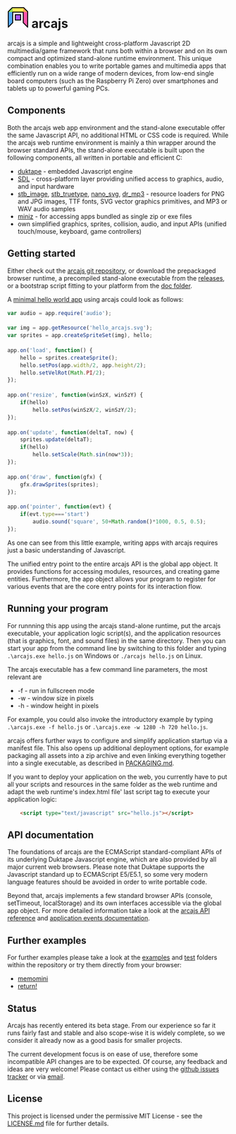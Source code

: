 # ![](doc/arcajs.png "arcajs logo") arcajs

arcajs is a simple and lightweight cross-platform Javascript 2D multimedia/game
framework that runs both within a browser and on its own compact and optimized
stand-alone runtime environment. This unique combination enables you to write
portable games and multimedia apps that efficiently run on a wide range of
modern devices, from low-end single board computers (such as the Raspberry Pi
Zero) over smartphones and tablets up to powerful gaming PCs.

## Components

Both the arcajs web app environment and the stand-alone executable offer the
same Javascript API, no additional HTML or CSS code is required. While the
arcajs web runtime environment is mainly a thin wrapper around the browser
standard APIs, the stand-alone executable is built upon the following
components, all written in portable and efficient C:

- [duktape](https://duktape.org) - embedded Javascript engine
- [SDL](https://libsdl.org) - cross-platform layer providing unified access to
  graphics, audio, and input hardware
- [stb\_image](https://github.com/nothings/stb),
  [stb\_truetype](https://github.com/nothings/stb),
  [nano\_svg](https://github.com/memononen/nanosvg),
  [dr\_mp3](https://github.com/mackron/dr_libs/blob/master/dr_mp3.h) - resource
  loaders for PNG and JPG images, TTF fonts, SVG vector graphics primitives, and
  MP3 or WAV audio samples
- [miniz](https://github.com/richgel999/miniz) - for accessing apps bundled as
  single zip or exe files
- own simplified graphics, sprites, collision, audio, and input APIs
  (unified touch/mouse, keyboard, game controllers)

## Getting started

Either check out the [arcajs git repository](https://github.com/eludi/arcajs),
or download the prepackaged browser runtime, a precompiled stand-alone
executable from the [releases](https://github.com/eludi/arcajs/releases/latest),
or a bootstrap script fitting to your platform from the
[doc folder](https://github.com/eludi/arcajs/tree/master/doc).

A [minimal hello world app](https://eludi.github.io/arcajs/js/) using arcajs
could look as follows:

```javascript
var audio = app.require('audio');

var img = app.getResource('hello_arcajs.svg');
var sprites = app.createSpriteSet(img), hello;

app.on('load', function() {
    hello = sprites.createSprite();
    hello.setPos(app.width/2, app.height/2);
    hello.setVelRot(Math.PI/2);
});

app.on('resize', function(winSzX, winSzY) {
    if(hello)
        hello.setPos(winSzX/2, winSzY/2);
});

app.on('update', function(deltaT, now) {
    sprites.update(deltaT);
    if(hello)
        hello.setScale(Math.sin(now*3));
});

app.on('draw', function(gfx) {
    gfx.drawSprites(sprites);
});

app.on('pointer', function(evt) {
    if(evt.type==='start')
        audio.sound('square', 50+Math.random()*1000, 0.5, 0.5);
});
```

As one can see from this little example, writing apps with arcajs requires just
a basic understanding of Javascript.

The unified entry point to the entire arcajs API is the global app object. It
provides functions for accessing modules, resources, and creating game
entities. Furthermore, the app object allows your program to register for
various events that are the core entry points for its interaction flow.

## Running your program

For runnning this app using the arcajs stand-alone runtime, put the arcajs
executable, your application logic script(s), and the application resources
(that is graphics, font, and sound files) in the same directory. Then you can
start your app from the command line by switching to this folder and typing
`.\arcajs.exe hello.js` on Windows or `./arcajs hello.js` on Linux.

The arcajs executable has a few command line parameters, the most relevant are

- -f - run in fullscreen mode
- -w - window size in pixels
- -h - window height in pixels

For example, you could also invoke the introductory example by typing
`.\arcajs.exe -f hello.js` or `.\arcajs.exe -w 1280 -h 720 hello.js`.

arcajs offers further ways to configure and simplify application startup via a
manifest file. This also opens up additional deployment options, for example 
packaging all assets into a zip archive and even linking everything together
into a single executable, as described in [PACKAGING.md](doc/PACKAGING.md).

If you want to deploy your application on the web, you currently have to put all
your scripts and resources in the same folder as the web runtime and adapt the
web runtime's index.html file' last script tag to execute your application
logic:

```html
	<script type="text/javascript" src="hello.js"></script>
```

## API documentation

The foundations of arcajs are the ECMAScript standard-compliant APIs of its
underlying Duktape Javascript engine, which are also provided by all major
current web browsers. Please note that Duktape supports the Javascript standard
up to ECMAScript E5/E5.1, so some very modern language features should be
avoided in order to write portable code.

Beyond that, arcajs implements a few standard browser APIs (console, setTimeout,
localStorage) and its own interfaces accessible via the global app object. For
more detailed information take a look at the [arcajs API reference](doc/API.md)
and [application events documentation](doc/EVENTS.md).

## Further examples

For further examples please take a look at the [examples](https://github.com/eludi/arcajs/tree/master/examples)
and [test](https://github.com/eludi/arcajs/tree/master/test) folders within
the repository or try them directly from your browser:

- [memomini](https://eludi.github.io/arcajs/examples/memomini/)
- [return!](https://eludi.github.io/arcajs/examples/return/)

## Status

Arcajs has recently entered its beta stage. From our experience so far it runs
fairly fast and stable and also scope-wise it is widely complete, so we consider
it already now as a good basis for smaller projects.

The current development focus is on ease of use, therefore some incompatible API changes are to be expected. Of course, any feedback and ideas are very welcome!
Please contact us either using the
[github issues tracker](https://github.com/eludi/arcajs/issues/new) or via
[email](mailto:arcajs$AT$eludi.net).

## License

This project is licensed under the permissive MIT License - see the
[LICENSE.md](LICENSE.md) file for further details.
